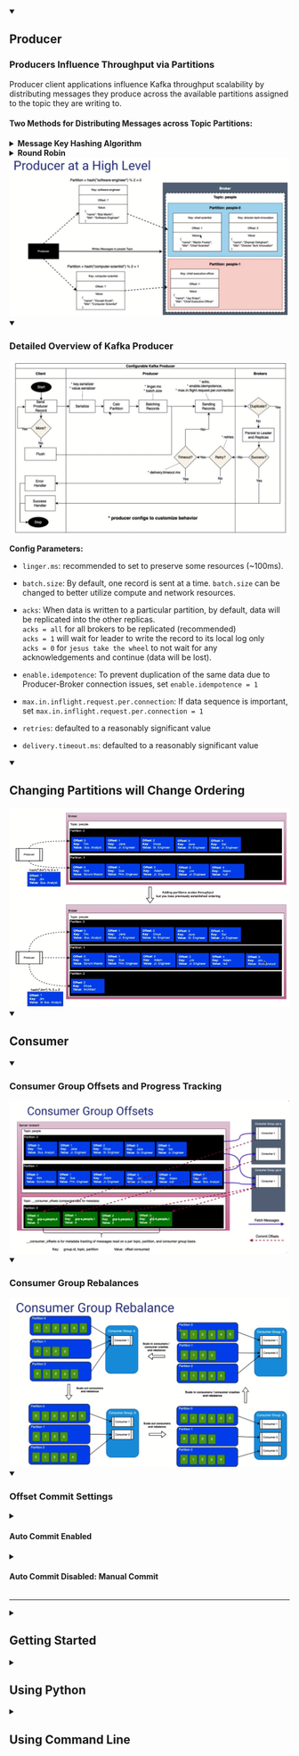 <details open>
  <summary><h2>Producer</h2></summary>
  
  <h3>Producers Influence Throughput via Partitions</h3>
  Producer client applications influence Kafka throughput scalability by distributing messages they produce across the available partitions assigned to the topic they are writing to.

  <br>

  <h4>Two Methods for Distributing Messages across Topic Partitions:</h4>
  <details>
    <summary><b>Message Key Hashing Algorithm</b></summary>
    <ul>
      <li><b>If a message key is specified</b> then the producer client performs a hash based calculation for aprtition assignment</li>
      <li>hash(key) % num partitions</li>
      <li>All messages that share the same key will be colocated in the same partition maintained in order of arrival to Kafka</li>
    </ul>
  </details>
  <details>
    <summary><b>Round Robin</b></summary>
    <ul>
      <li>If no message key is specified then the producer client distributes the messages it produces round robin style across the partitions</li>
    </ul>
  </details>
  
  <img src="./img/producer_high_level.png" title="Kafka Producer">

<details open>
<summary><h3>Detailed Overview of Kafka Producer</h3></summary>
<img src="./img/producer_flow.png" title="Kafka Producer Overview">    
  
<b>Config Parameters:</b>
* ```linger.ms```: recommended to set to preserve some resources (~100ms).

* ```batch.size```: By default, one record is sent at a time. ```batch.size``` can be changed to better utilize compute and network resources.  

* ```acks```: When data is written to a particular partition, by default, data will be replicated into the other replicas.
  <br>```acks = all``` for all brokers to be replicated (recommended)
  <br>```acks = 1``` will wait for leader to write the record to its local log only
  <br>```acks = 0``` for ```jesus take the wheel``` to not wait for any acknowledgements and continue (data will be lost).
* ```enable.idempotence```: To prevent duplication of the same data due to Producer-Broker connection issues, set ```enable.idempotence = 1```

* ```max.in.inflight.request.per.connection```: If data sequence is important, set ```max.in.inflight.request.per.connection = 1```

* ```retries```: defaulted to a reasonably significant value

* ```delivery.timeout.ms```: defaulted to a reasonably significant value
</details>

<details open>
  <summary><h2>Changing Partitions will Change Ordering</h2></summary>
  
  <img src="./img/producer_changing_partitions.png" title="Kafka Producer: Changing Partitions">  
</details>


</details>

<details open>
  <summary><h2>Consumer</h2></summary>

  <details open>
  <summary><h3>Consumer Group Offsets and Progress Tracking</h3></summary>    
  <img src="./img/consumer_group_offsets.png" title="Kafka Consumer: Consumer Group Offsets">      
  </details>

  <details open>
    <summary><h3>Consumer Group Rebalances</h3></summary>    
    <img src="./img/consumer_group_rebalances.png" title="Kafka Consumer: Consumer Group Rebalances">   
  </details>

  <details open>
    <summary><h3>Offset Commit Settings</h3></summary>

  <details>
    <summary><h4>Auto Commit Enabled</h4></summary>   
    <img src="./img/consumer_auto_commit_enabled.png" title="Kafka Consumer: Consumer Auto Commit Enabled">      
  </details>

  <details>
      <summary><h4>Auto Commit Disabled: Manual Commit</h4></summary>
      
  <details open>
    <summary>At Least Once Processing</summary>      
    <img src="./img/consumer_manual_offset_commits_at_least_once_processing.png" title="Kafka Consumer: Consumer Manual Commit - At Least Once Processing">      
  </details>

  <details open>
    <summary>At Most Once Processing</summary>      
    <img src="./img/consumer_manual_offset_commits_at_most_once_processing.png" title="Kafka Consumer: Consumer Manual Commit - At Most Once Processing">      
  </details>

  <details open>
    <summary>Exactly Once Processing</summary>      
    <img src="./img/consumer_manual_offset_commits_exactly_once_processing.png" title="Kafka Consumer: Consumer Manual Commit - Exactly Once Processing">      
  </details>
  
      
  </details>



  </details>
  
</details>

<hr>

<details>
  <summary><h2>Getting Started</h2></summary>  
  
  Within the directory with the settings configured in ```docker-compose.yml```
  ### Start up docker-compose
  ```
  > docker-compose up -d
  ```
  ### Show state of compose
  ```
  > docker-compose ps
  ```
  ### Turn off docker environment
  ```
  > docker-compose down -v
  ```
</details>

<details>
  <summary><h2>Using Python</h2></summary>
  
  Start the Kafka Python file ```main.py``` using 
  ```
  > uvicorn main:app --reload
  ```
  
  Start a Consumer in a separate console
  ```
  > docker exec -it cli-tools kafka-console-consumer --bootstrap-server broker0:29092 --topic people.basic.python
  ```
  
  Calling a POST request configured in ```main.py```
  ```
  > http POST :8088/api/people count:=3
  ```
  The Consumer should should show any data if available.
</details>

<details>
  <summary><h2>Using Command Line</h2></summary>
  
  ### Topic Management via CLI within dockerized environment
  ```
  > docker-compose ps
  ```
  There should be a cli-tools container
  
  List Topics inside the Kafka environment
  ```
  > docker exec -it cli-tools kafka-topics --boostrap-server --list broker0:29092,broker1:29093,broker2:29094
  ```
  
  ### Create Topic
  Listing the partition and replication number will override the value specified inside the ```docker-compose.yml```
  ```
  > docker exec -it cli-tools kafka-topics --boostrap-server --create broker0:29092 --topic people --partitions 3 --replication-factor 3
  ```
  
  ### Describe Topics
  ```
  > docker exec -it cli-tools kafka-topics --boostrap-server --describe broker0:29092 --topic people
  ```
  
  ### Delete Topics 
  ```
  > docker exec -it cli-tools kafka-topics --boostrap-server --delete broker0:29092 --topic people
  ```
  
  ### Create Topic with different retention
  1 hour = 360000ms
  ```
  docker exec -it cli-tools kafka-topics --boostrap-server broker0:29092 --topic experiments --config rentention.ms=360000
  ```
  
  ### Describe configs
  ```
  > docker exec -it cli-tools kafka-configs --boostrap-server broker0:29092 --describe -- all --topic experiments
  ```
  
  ### Change Retention of a Topic
  Default retention periond is 2 weeks.
  ```
  > docker exec -it cli-tools kafka-configs --boostrap-server broker0:29092 --alter --entity-type topics --entity-name experiments --add-config retention.ms=500000
  ```
  
  ### Create compacted Topic 
  Topic name = experiments.latest (different name from experiments)
  ```
  > docker exec -it cli-tools kafka-topics --boostrap-server broker0:29092 --create --topic experiments.latest -config cleanup.policy=compact
  ```
  
  <hr>
  
  # Producer & Consumer API
  
  ### Start Producer
  ```
  > docker exec -it cli-tools kafka-console-producer --bootstrap-server broker0:29092 --topic people
  ```
  ### Start Consumer
  ```
  > docker exec -it cli-tools kafka-console-consumer --bootstrap-server broker0:29092 --topic people --from-beginning
  ```
  Within Producer CLI, try typing the following:
  ```
  > {"name":"Martin Fowler", "title":"Chief Scientist"}
  > {"name":"Zhamak Dehghani", "title":"Direct Tech Innovation"}
  ```
  The consumer CLI should reflect the changes accordingly.
  ```
  {"name":"Martin Fowler", "title":"Chief Scientist"}
  {"name":"Zhamak Dehghani", "title":"Direct Tech Innovation"}
  ```
  
  <br>
  
  <h3>Including Keys</h3>
  
  ### Start Producer
  ```
  > docker exec -it cli-tools kafka-console-producer --bootstrap-server broker0:29092 --topic people --property "parse.key=true" --property "key.separator=|"
  ```
  ### Start Consumer
  ```
  > docker exec -it cli-tools kafka-console-consumer --bootstrap-server broker0:29092 --topic people --from-beginning --property "print.key=true"
  ```
  Inputting key-value in the Producer will be as follows:
  ```
  > chief-scientist|{"name":"Martin Fowler", "title":"Chief Scientist"}
  > director-tech-innovation|{"name":"Zhamak Dehghani", "title":"Direct Tech Innovation"}
  ```
  The Consumer console will print the following:
  ```
  chief-scientist  {"name":"Martin Fowler", "title":"Chief Scientist"}
  director-tech-innvation  {"name":"Zhamak Dehghani", "title":"Direct Tech Innovation"}
  ```

  <h3>Consumer Groups</h3>
  
  Listing all consumer groups
  ```
  > docker exec -it cli-tools kafka-consumer-groups --bootstrap-server broker0:29092 --list
  ```
  To look at a specific group
  ```
  > docker exec -it cli-tools kafka-consumer-groups --bootstrap-server broker0:29092 --describe --group people.adv.python.grp-0
  ```
  To reset consumer offsets
  e.g. Reset Group 0, Partition 0: to offset 5
  ```
  > docker exec -it cli-tools kafka-consumer-groups --bootstrap-server broker0:29092 --reset-offsets --to-offsets 5 --group people.adv.python.grp-0 --topic people.adv.python:0
  ```
  You can test the change in offset by adding a --dry-run
  <br>
  To change any offsets, the consumer needs to be stopped. You will need to wait a couple of seconds before Kafka realises the consumer is down.
</details>
